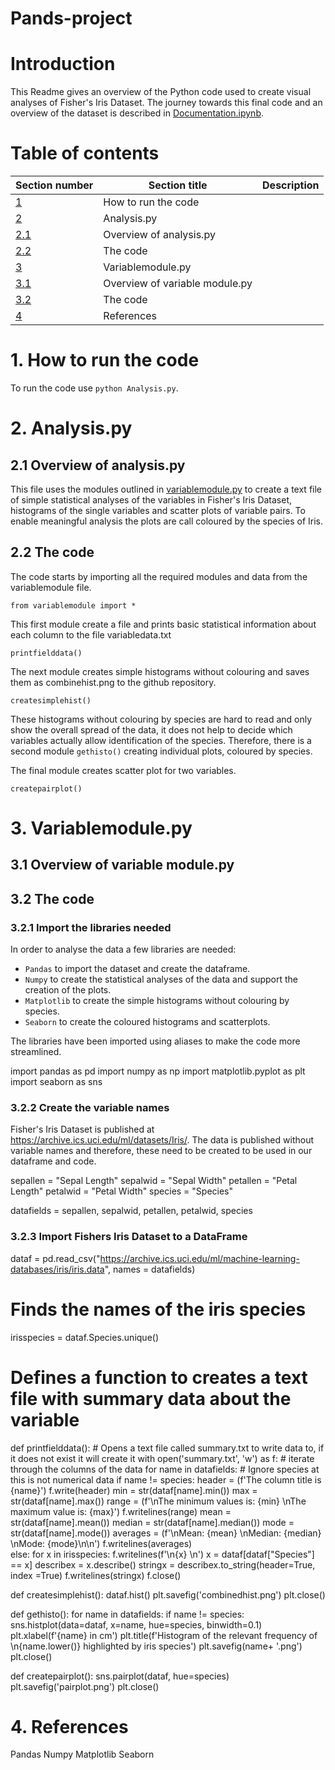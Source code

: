 # Pands-project
# Introduction
This Readme gives an overview of the Python code used to create visual analyses of Fisher's Iris Dataset.  The journey towards this final code and an overview of the dataset is described in [Documentation.ipynb](https://github.com/kknb1982/pands-project/blob/main/Documentation.ipynb). 

# Table of contents
|Section number | Section title|Description|
|-------|-------|--------|
|[1](https://github.com/kknb1982/pands-project/blob/main/README.md#1-how-to-run-the-code) |How to run the code | |
|[2](https://github.com/kknb1982/pands-project/blob/main/README.md#2-analysispy) | Analysis.py| |
|[2.1](https://github.com/kknb1982/pands-project/blob/main/README.md#21-overview-of-analysispy)| Overview of analysis.py | |
|[2.2](https://github.com/kknb1982/pands-project/blob/main/README.md#22-the-code)| The code | |
|[3](https://github.com/kknb1982/pands-project/blob/main/README.md#3-variablemodulepy) | Variablemodule.py| |
|[3.1](https://github.com/kknb1982/pands-project/blob/main/README.md#31-overview-of-variable-modulepy)| Overview of variable module.py| |
|[3.2](https://github.com/kknb1982/pands-project/blob/main/README.md#32-the-code)|The code | |
|[4](https://github.com/kknb1982/pands-project/blob/main/README.md#4-references)| References| |

# 1. How to run the code
To run the code use `python Analysis.py`. 

# 2. Analysis.py
## 2.1 Overview of analysis.py
This file uses the modules outlined in [variablemodule.py](https://github.com/kknb1982/pands-project/blob/main/variablemodule.py) to create a text file of simple statistical analyses of the variables in Fisher's Iris Dataset, histograms of the single variables and scatter plots of variable pairs. To enable meaningful analysis the plots are call coloured by the species of Iris.

## 2.2 The code
 The code starts by importing all the required modules and data from the variablemodule file.
    
    from variablemodule import *

This first module create a file and prints basic statistical information about each column to the file variabledata.txt

    printfielddata()

The next module creates simple histograms without colouring and saves them as combinehist.png to the github repository.
    
    createsimplehist()

These histograms without colouring by species are hard to read and only show the overall spread of the data, it does not help to decide which variables actually allow identification of the species. Therefore, there is a second module `gethisto()` creating individual plots, coloured by species.

The final module creates scatter plot for two variables.

    createpairplot()

# 3. Variablemodule.py
## 3.1 Overview of variable module.py
## 3.2 The code
### 3.2.1 Import the libraries needed
In order to analyse the data a few libraries are needed:
* `Pandas` to import the dataset and create the dataframe. 
* `Numpy` to create the statistical analyses of the data and support the creation of the plots. 
* `Matplotlib` to create the simple histograms without colouring by species. 
* `Seaborn` to create the coloured histograms and scatterplots.

The libraries have been imported using aliases to make the code more streamlined. 

  import pandas as pd 
  import numpy as np
  import matplotlib.pyplot as plt
  import seaborn as sns 

### 3.2.2 Create the variable names
Fisher's Iris Dataset is published at https://archive.ics.uci.edu/ml/datasets/Iris/. The data is published without variable names and therefore, these need to be created to be used in our dataframe and code.

  sepallen = "Sepal Length"
  sepalwid = "Sepal Width"
  petallen = "Petal Length"
  petalwid = "Petal Width"
  species = "Species"

  datafields = sepallen, sepalwid, petallen, petalwid, species

### 3.2.3 Import Fishers Iris Dataset to a DataFrame
dataf = pd.read_csv("https://archive.ics.uci.edu/ml/machine-learning-databases/iris/iris.data", 
                   names = datafields)

# Finds the names of the iris species
irisspecies = dataf.Species.unique()

# Defines a function to creates a text file with summary data about the variable
def printfielddata():
    # Opens a text file called summary.txt to write data to, if it does not exist it will create it
    with open('summary.txt', 'w') as f:
        # iterate through the columns of the data
        for name in datafields:
            # Ignore species at this is not numerical data
            if name != species:
                header = (f'The column title is {name}')
                f.write(header)
                min = str(dataf[name].min())
                max = str(dataf[name].max())
                range = (f'\nThe minimum values is: {min} \nThe maximum value is: {max}')
                f.writelines(range)
                mean = str(dataf[name].mean())
                median = str(dataf[name].median())
                mode = str(dataf[name].mode())
                averages = (f'\nMean: {mean} \nMedian: {median} \nMode: {mode}\n\n')
                f.writelines(averages)              
            else:
                for x in irisspecies:
                    f.writelines(f'\n{x} \n')
                    x = dataf[dataf["Species"] == x]
                    describex = x.describe()
                    stringx = describex.to_string(header=True, index =True)
                    f.writelines(stringx) 
                f.close()

def createsimplehist():
    dataf.hist()
    plt.savefig('combinedhist.png')
    plt.close()

def gethisto():
    for name in datafields:
        if name != species:
            sns.histplot(data=dataf, x=name, hue=species, binwidth=0.1)
            plt.xlabel(f'{name} in cm')
            plt.title(f'Histogram of the relevant frequency of \n{name.lower()} highlighted by iris species')
            plt.savefig(name+ '.png')
            plt.close()

def createpairplot():
    sns.pairplot(dataf, hue=species)
    plt.savefig('pairplot.png')
    plt.close()
# 4. References
Pandas
Numpy
Matplotlib
Seaborn
